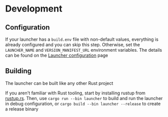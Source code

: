 # Development

## Configuration

If your launcher has a `build.env` file with non-default values, everything is already configured and you can skip this step. Otherwise, set the `LAUNCHER_NAME` and `VERSION_MANIFEST_URL` environment variables. The details can be found on the [Launcher configuration](/setting-up/launcher#vairables-list) page

## Building

The launcher can be built like any other Rust project

If you aren't familiar with Rust tooling, start by installing rustup from [rustup.rs](https://rustup.rs). Then, use `cargo run --bin launcher` to build and run the launcher in debug configuration, or `cargo build --bin launcher --release` to create a release binary
